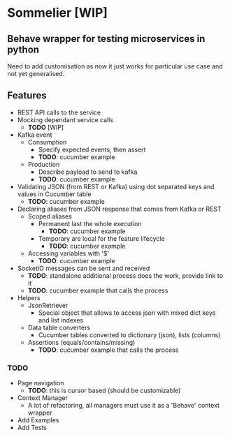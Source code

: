 
# Sommelier [WIP]
## Behave wrapper for testing microservices in python
Need to add customisation as now it just works for particular use case and not yet generalised.


## Features

* REST API calls to the service
* Mocking dependant service calls
  * ****TODO**** [WIP]
* Kafka event
  * Consumption
    * Specify expected events, then assert
    * **TODO**: cucumber example
  * Production
    * Describe payload to send to kafka
    * **TODO**: cucumber example
* Validating JSON (from REST or Kafka) using dot separated keys and values in Cucumber table
    * **TODO**: cucumber example
* Declaring aliases from JSON response that comes from Kafka or REST
  * Scoped aliases
    * Permanent last the whole execution
      * **TODO**: cucumber example
    * Temporary are local for the feature lifecycle
      * **TODO**: cucumber example
  * Accessing variables with '$'
    * **TODO**: cucumber example
* SocketIO messages can be sent and received
    * **TODO**: standalone additional process does the work, provide link to it
    * **TODO**: cucumber example that calls the process
* Helpers
  * JsonRetriever
    * Special object that allows to access json with mixed dict keys and list indexes
  * Data table converters
    * Cucumber tables converted to dictionary (json), lists (columns)
  * Assertions (equals/contains/missing)
    * **TODO**: cucumber example that calls the process

### TODO
* Page navigation
  * **TODO**: this is cursor based (should be customizable)
* Context Manager
  * A lot of refactoring, all managers must use it as a 'Behave' context wrapper
* Add Examples
* Add Tests